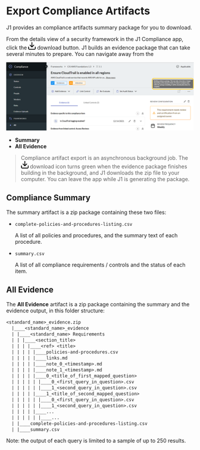 # Export Compliance Artifacts

J1 provides an compliance artifacts summary package for you to download. 

From the details view of a security framework in the J1 Compliance app, click the ![](../assets/icons/download.png)
download button. J1 builds an evidence package that can take several minutes to
prepare. You can navigate away from the

![](../assets/compliance-download.png)

- **Summary**
- **All Evidence**

> Compliance artifact export is an asynchronous background job. The ![download](../assets/icons/download.png) download icon
> turns green when the evidence package finishes building in the background, and J1 downloads
> the zip file to your computer. You can leave the app while J1 is generating the package.

## Compliance Summary

The summary artifact is a zip package containing these two files:

- `complete-policies-and-procedures-listing.csv`

  A list of all policies and procedures, and the summary text of each procedure.

- `summary.csv`

  A list of all compliance requirements / controls and the status of each item.

## All Evidence

The **All Evidence** artifact is a zip package containing the summary and the
evidence output, in this folder structure:

```text
<standard_name>_evidence.zip
  |____<standard_name>_evidence
  | |____<standard_name> Requirements
  | | |____<section_title>
  | | | |____<ref> <title>
  | | | | |____policies-and-procedures.csv
  | | | | |____links.md
  | | | | |____note_0_<timestamp>.md
  | | | | |____note_1_<timestamp>.md
  | | | | |____0_<title_of_first_mapped_question>
  | | | | | |____0_<first_query_in_question>.csv
  | | | | | |____1_<second_query_in_question>.csv
  | | | | |____1_<title_of_second_mapped_question>
  | | | | | |____0_<first_query_in_question>.csv
  | | | | | |____1_<second_query_in_question>.csv
  | | | | |____...
  | | | | | |____...
  | |____complete-policies-and-procedures-listing.csv
  | |____summary.csv
```

Note: the output of each query is limited to a sample of up to 250 results.
